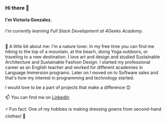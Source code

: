 ### Hi there 👋

#### I'm Victoria Gonzalez.
###### I'm currently learning Full Stack Development at 4Geeks Academy.

💬 A little bit about me: I'm a nature lover. In my free time you can find me hiking to the top of a mountain, at the beach, doing Yoga outdoors, or traveling to a new destination. I love art and design and studied Sustainable Architecture and Sustainable Fashion Design. 
I started my professional career as an English teacher and worked for different academies in Language Immersion programs. Later on I moved on to Software sales and that's how my interest in programming and technology started.

I would love to be a part of projects that make a difference 😊

📫 You can find me on [LinkedIn](www.linkedin.com/in/victoria-gonzález-rodríguez-21522210a)

⚡ Fun fact: One of my hobbies is making dressing gowns from second-hand clothes! 👗 

